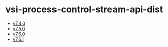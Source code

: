 # vsi-process-control-stream-api-dist
- [v7.4.0](https://TechSysApi.github.io/vsi-process-control-stream-api-dist/v7.4.0/ui/?url=../complete-api.yaml)
- [v7.5.0](https://TechSysApi.github.io/vsi-process-control-stream-api-dist/v7.5.0/ui/?url=../complete-api.yaml)
- [v7.6.0](https://TechSysApi.github.io/vsi-process-control-stream-api-dist/v7.6.0/ui/?url=../complete-api.yaml)
- [v7.6.1](https://TechSysApi.github.io/vsi-process-control-stream-api-dist/v7.6.1/ui/?url=../complete-api.yaml)
